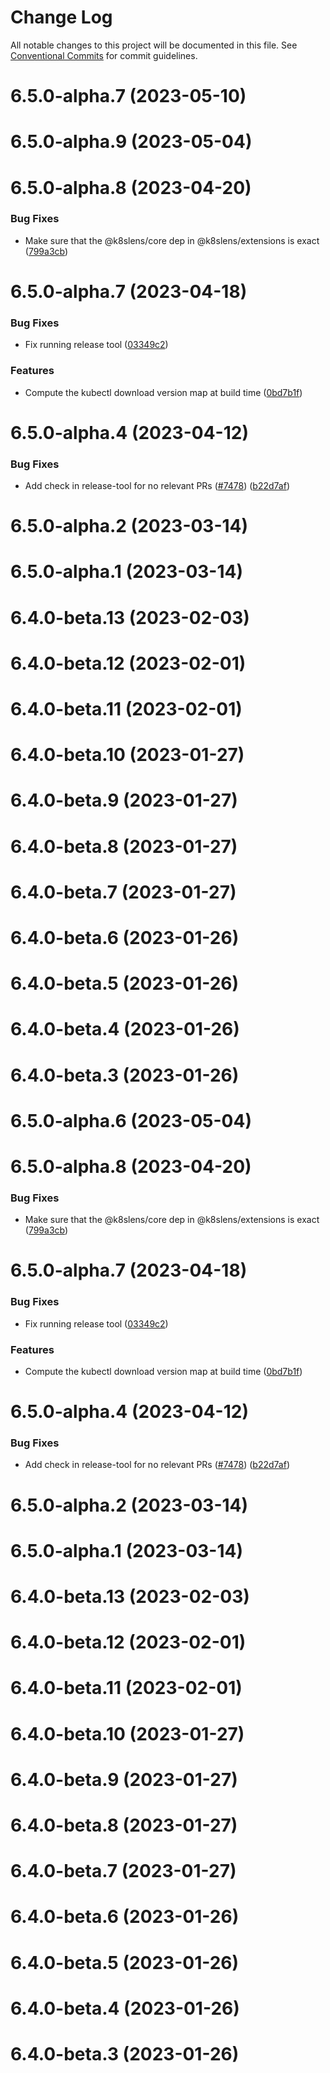 # Change Log

All notable changes to this project will be documented in this file.
See [Conventional Commits](https://conventionalcommits.org) for commit guidelines.

# 6.5.0-alpha.7 (2023-05-10)



# 6.5.0-alpha.9 (2023-05-04)



# 6.5.0-alpha.8 (2023-04-20)


### Bug Fixes

* Make sure that the @k8slens/core dep in @k8slens/extensions is exact ([799a3cb](https://github.com/lensapp/lens/commit/799a3cbd1cc025514d822db8263c3e1ef747a446))



# 6.5.0-alpha.7 (2023-04-18)


### Bug Fixes

* Fix running release tool ([03349c2](https://github.com/lensapp/lens/commit/03349c232b14c3b5085fc994ecbf2fe4ba56e98a))


### Features

* Compute the kubectl download version map at build time ([0bd7b1f](https://github.com/lensapp/lens/commit/0bd7b1fe92a173379c8a5a1ab7e13cf9e4f8223b))



# 6.5.0-alpha.4 (2023-04-12)


### Bug Fixes

* Add check in release-tool for no relevant PRs ([#7478](https://github.com/lensapp/lens/issues/7478)) ([b22d7af](https://github.com/lensapp/lens/commit/b22d7af2915bbaccc1d8a8c2c3ff247667f5d61b))



# 6.5.0-alpha.2 (2023-03-14)



# 6.5.0-alpha.1 (2023-03-14)



# 6.4.0-beta.13 (2023-02-03)



# 6.4.0-beta.12 (2023-02-01)



# 6.4.0-beta.11 (2023-02-01)



# 6.4.0-beta.10 (2023-01-27)



# 6.4.0-beta.9 (2023-01-27)



# 6.4.0-beta.8 (2023-01-27)



# 6.4.0-beta.7 (2023-01-27)



# 6.4.0-beta.6 (2023-01-26)



# 6.4.0-beta.5 (2023-01-26)



# 6.4.0-beta.4 (2023-01-26)



# 6.4.0-beta.3 (2023-01-26)





# 6.5.0-alpha.6 (2023-05-04)



# 6.5.0-alpha.8 (2023-04-20)


### Bug Fixes

* Make sure that the @k8slens/core dep in @k8slens/extensions is exact ([799a3cb](https://github.com/lensapp/lens/commit/799a3cbd1cc025514d822db8263c3e1ef747a446))



# 6.5.0-alpha.7 (2023-04-18)


### Bug Fixes

* Fix running release tool ([03349c2](https://github.com/lensapp/lens/commit/03349c232b14c3b5085fc994ecbf2fe4ba56e98a))


### Features

* Compute the kubectl download version map at build time ([0bd7b1f](https://github.com/lensapp/lens/commit/0bd7b1fe92a173379c8a5a1ab7e13cf9e4f8223b))



# 6.5.0-alpha.4 (2023-04-12)


### Bug Fixes

* Add check in release-tool for no relevant PRs ([#7478](https://github.com/lensapp/lens/issues/7478)) ([b22d7af](https://github.com/lensapp/lens/commit/b22d7af2915bbaccc1d8a8c2c3ff247667f5d61b))



# 6.5.0-alpha.2 (2023-03-14)



# 6.5.0-alpha.1 (2023-03-14)



# 6.4.0-beta.13 (2023-02-03)



# 6.4.0-beta.12 (2023-02-01)



# 6.4.0-beta.11 (2023-02-01)



# 6.4.0-beta.10 (2023-01-27)



# 6.4.0-beta.9 (2023-01-27)



# 6.4.0-beta.8 (2023-01-27)



# 6.4.0-beta.7 (2023-01-27)



# 6.4.0-beta.6 (2023-01-26)



# 6.4.0-beta.5 (2023-01-26)



# 6.4.0-beta.4 (2023-01-26)



# 6.4.0-beta.3 (2023-01-26)

